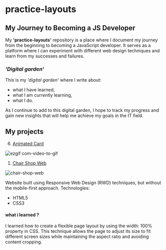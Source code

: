 # practice-layouts

## My Journey to Becoming a JS Developer

My **'practice-layouts'** repository is a place where I document my journey from the beginning to becoming a JavaScript developer.
It serves as a platform where I can experiment with different web design techniques and learn from my successes and failures.

### _'Digital garden'_

This is my _'digital garden'_ where I write about:

- what I have learned,
- what I am currently learning,
- what I do.

As I continue to add to this digital garden, 
I hope to track my progress and gain new insights that will help me achieve my goals in the IT field.


## My projects

06. [Animated Card](https://github.com/MarcinSoltysik/practice-layouts/tree/main/06-n3m0-animated-cards)

![ezgif com-video-to-gif](https://github.com/MarcinSoltysik/practice-layouts/assets/78354700/1d6b5436-edd4-481c-b08c-7586d9f60ee7)



01. [Chair Shop Web](https://github.com/MarcinSoltysik/practice-layouts/tree/main/01-chair-shop-web)

![chair-shop-web](https://user-images.githubusercontent.com/78354700/229216913-8d83eeb9-a7ab-4cee-8802-7637d4dea4ab.png)


Website built using Responsive Web Design (RWD) techniques, but without the mobile-first approach.
Technologies:
- HTML5
- CSS3

#### what i learned ?
I learned how to create a flexible page layout by using the width: 100% property in CSS. 
This technique allows the page to adjust its size to fit different screen sizes while maintaining the aspect ratio and avoiding content cropping.

